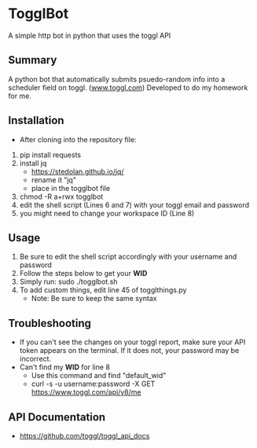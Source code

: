 # TogglBot
A simple http bot in python that uses the toggl API

## Summary
A python bot that automatically submits psuedo-random info into a scheduler field on toggl. (www.toggl.com)
Developed to do my homework for me.

## Installation
+ After cloning into the repository file:
1. pip install requests
2. install jq
   - https://stedolan.github.io/jq/
   - rename it "jq"
   - place in the togglbot file
3. chmod -R a+rwx togglbot
4. edit the shell script (Lines 6 and 7) with your toggl email and password
5. you might need to change your workspace ID (Line 8)

## Usage
1. Be sure to edit the shell script accordingly with your username and password
2. Follow the steps below to get your **WID**
3. Simply run: sudo ./togglbot.sh
4. To add custom things, edit line 45 of togglthings.py
    - Note: Be sure to keep the same syntax

## Troubleshooting
+ If you can't see the changes on your toggl report, make sure your API token appears on the terminal. If it does not, your password may be incorrect.
+ Can't find my **WID** for line 8
  - Use this command and find "default_wid"
  - curl -s -u username:password -X GET https://www.toggl.com/api/v8/me
  
## API Documentation
+ https://github.com/toggl/toggl_api_docs
